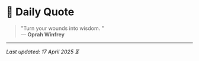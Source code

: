 # 📜 Daily Quote

> "Turn your wounds into wisdom. "  
> — **Oprah Winfrey**

---

_Last updated: 17 April 2025 ⏳_
